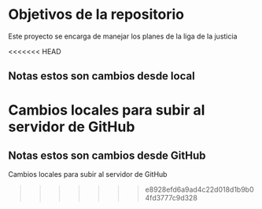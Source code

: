 # Objetivos de la repositorio

Este proyecto se encarga de manejar los planes de la liga de la justicia


<<<<<<< HEAD
## Notas estos son cambios desde local
Cambios locales para subir al servidor de GitHub
=======
## Notas estos son cambios desde GitHub
Cambios locales para subir al servidor de GitHub
>>>>>>> e8928efd6a9ad4c22d018d1b9b04fd3777c9d328
